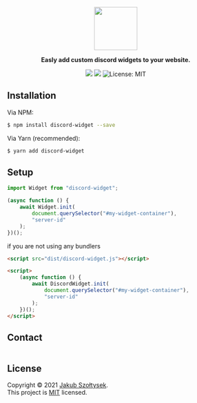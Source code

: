 <p align="center">
  <img height=100 src="https://svgshare.com/i/Zv4.svg" />
</p>

<p align="center">
    <strong>Easly add custom discord widgets to your website.</strong>
</p>

<p align="center">
  <img src="https://img.shields.io/npm/v/discord-widget.svg?style=for-the-badge"/>
  <img src="https://img.shields.io/npm/dm/discord-widget.svg?style=for-the-badge"/>
  <img alt="License: MIT" src="https://img.shields.io/badge/license-MIT-yellow.svg?style=for-the-badge" />
</p>

## Installation

Via NPM:

```bash
$ npm install discord-widget --save
```

Via Yarn (recommended):

```bash
$ yarn add discord-widget
```

## Setup

```js
import Widget from "discord-widget";

(async function () {
    await Widget.init(
        document.querySelector("#my-widget-container"),
        "server-id"
    );
})();
```

if you are not using any bundlers

```html
<script src="dist/discord-widget.js"></script>

<script>
    (async function () {
        await DiscordWidget.init(
            document.querySelector("#my-widget-container"),
            "server-id"
        );
    })();
</script>
```

## Contact

[<img src="https://discordapp.com/api/guilds/600381707073486871/widget.png?style=banner1" alt="">](https://discord.gg/dS6uuAbyYX)

## License

Copyright © 2021 [Jakub Szołtysek](https://github.com/sveenxx).<br />
This project is [MIT](https://github.com/sveenxx/discord-widget/blob/master/LICENSE) licensed.
